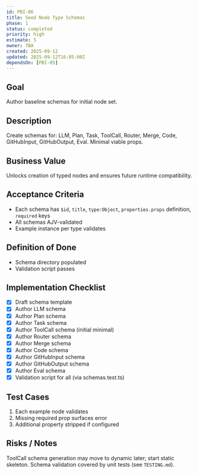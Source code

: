 ```yaml
---
id: PBI-06
title: Seed Node Type Schemas
phase: 1
status: completed
priority: high
estimate: 5
owner: TBA
created: 2025-09-12
updated: 2025-09-12T16:05:00Z
dependsOn: [PBI-05]
---
```


## Goal
Author baseline schemas for initial node set.

## Description
Create schemas for: LLM, Plan, Task, ToolCall, Router, Merge, Code, GitHubInput, GitHubOutput, Eval. Minimal viable props.

## Business Value
Unlocks creation of typed nodes and ensures future runtime compatibility.

## Acceptance Criteria
- Each schema has `$id`, `title`, `type:Object`, `properties.props` definition, `required` keys
- All schemas AJV-validated
- Example instance per type validates

## Definition of Done
- Schema directory populated
- Validation script passes

## Implementation Checklist
- [x] Draft schema template
- [x] Author LLM schema
- [x] Author Plan schema
- [x] Author Task schema
- [x] Author ToolCall schema (initial minimal)
- [x] Author Router schema
- [x] Author Merge schema
- [x] Author Code schema
- [x] Author GitHubInput schema
- [x] Author GitHubOutput schema
- [x] Author Eval schema
- [x] Validation script for all (via schemas.test.ts)

## Test Cases
1. Each example node validates
2. Missing required prop surfaces error
3. Additional property stripped if configured

## Risks / Notes
ToolCall schema generation may move to dynamic later; start static skeleton. Schema validation covered by unit tests (see `TESTING.md`).
